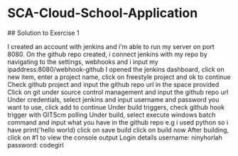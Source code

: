 # SCA-Cloud-School-Application

<p>
    ## Solution to Exercise 1
  
</p>
I created an account with jenkins and i'm able to run my server on port 8080.
On the github repo created, i connect jenkins with my repo by navigating to the settings, webhooks and i input my ipaddress:8080/webhook-github
I opened the jenkins dashboard, click on new item, enter a project name, click on freestyle project and ok to continue
Check github project and input the github repo url in the space provided
Click on git under source control management and input the github repo url
Under credentials, select jenkins and input username and password you want to use, click add to continue
Under build triggers, check github hook trigger with GITScm polling
Under build, select execute windows batch command and input what you have in the github repo e.g i used python so i have print('hello world)
click on save
build
click on build now
After building, click on #1 to view the console output
Login details
username: ninyhorlah
password: codegirl
